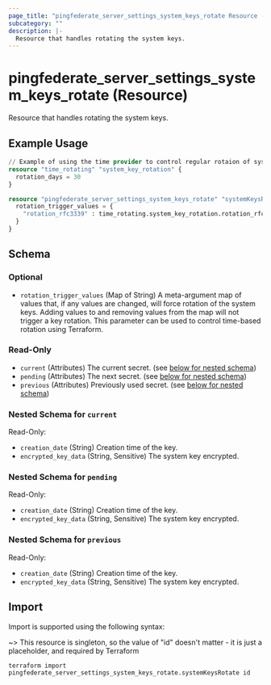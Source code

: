 ```yaml
---
page_title: "pingfederate_server_settings_system_keys_rotate Resource - terraform-provider-pingfederate"
subcategory: ""
description: |-
  Resource that handles rotating the system keys.
---
```


# pingfederate_server_settings_system_keys_rotate (Resource)

Resource that handles rotating the system keys.

## Example Usage

```terraform
// Example of using the time provider to control regular rotaion of system keys
resource "time_rotating" "system_key_rotation" {
  rotation_days = 30
}

resource "pingfederate_server_settings_system_keys_rotate" "systemKeysRotate" {
  rotation_trigger_values = {
    "rotation_rfc3339" : time_rotating.system_key_rotation.rotation_rfc3339,
  }
}
```

<!-- schema generated by tfplugindocs -->
## Schema

### Optional

- `rotation_trigger_values` (Map of String) A meta-argument map of values that, if any values are changed, will force rotation of the system keys. Adding values to and removing values from the map will not trigger a key rotation. This parameter can be used to control time-based rotation using Terraform.

### Read-Only

- `current` (Attributes) The current secret. (see [below for nested schema](#nestedatt--current))
- `pending` (Attributes) The next secret. (see [below for nested schema](#nestedatt--pending))
- `previous` (Attributes) Previously used secret. (see [below for nested schema](#nestedatt--previous))

<a id="nestedatt--current"></a>
### Nested Schema for `current`

Read-Only:

- `creation_date` (String) Creation time of the key.
- `encrypted_key_data` (String, Sensitive) The system key encrypted.


<a id="nestedatt--pending"></a>
### Nested Schema for `pending`

Read-Only:

- `creation_date` (String) Creation time of the key.
- `encrypted_key_data` (String, Sensitive) The system key encrypted.


<a id="nestedatt--previous"></a>
### Nested Schema for `previous`

Read-Only:

- `creation_date` (String) Creation time of the key.
- `encrypted_key_data` (String, Sensitive) The system key encrypted.

## Import

Import is supported using the following syntax:

~> This resource is singleton, so the value of "id" doesn't matter - it is just a placeholder, and required by Terraform

```shell
terraform import pingfederate_server_settings_system_keys_rotate.systemKeysRotate id
```